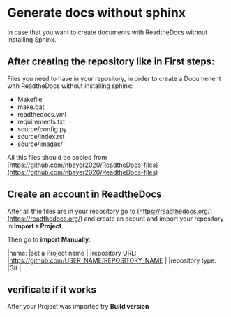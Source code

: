 
# Generate docs without sphinx

In case that you want to create documents with ReadtheDocs without installing Sphinx.

## After creating the repository like in First steps:

Files you need to have in your repository, in order to create a Documenent with ReadtheDocs without installing sphinx:

* Makefile
* make.bat
* readthedocs.yml
* requirements.txt
* source/config.py
* source/index.rst
* source/images/

All this files should be copied from [https://github.com/nbayer2020/ReadtheDocs-files](https://github.com/nbayer2020/ReadtheDocs-files)

## Create an account in ReadtheDocs 

After all thie files are in your repository go to [https://readthedocs.org/](https://readthedocs.org/) and create an acount and import your repository in **Import  a Project**.

Then go to **import Manually**:


|name:            |set a Project name                           |
|repository URL:  |https://github.com/USER_NAME/REPOSITORY_NAME |
|repository type: |Git                                          |


## verificate if it works
After your Project was imported try **Build version**
